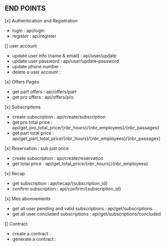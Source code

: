 ## END POINTS

[x] Authentication and Registration

-   login : api/login
-   register : api/register

[] user account

-   update user info (name & email) : api/user/update
-   update user password : api/user/update-password
-   update phone number :
-   delete a user account :

[x] Offers Pages

-   get part offers : api/offers/part
-   get pro offers : api/offers/pro

[x] Subscriptions

-   create subscription : api/create/subscription
-   get pro total price : api/get_pro_total_price/{nbr_hours}/{nbr_employees}/{nbr_passages}
-   get part total price : api/get_part_total_price/{nbr_hours}/{nbr_employees}/{nbr_passages}

[x] Reservation : sub just once

-   create subscription : api/create/reservation
-   get total price : api/get_total_price/{nbr_hours}/{nbr_employees}

[x] Recap

-   get subscription : api/recap/{subscription_id}
-   confirm subscription : api/confirm/{subscription_id}

[x] Mes abonnements

-   get all user pending and valid subscriptions : api/get/subscriptions
-   get all user concluded subscriptions : api/get/subscriptions/concluded

[] Contract

-   create a contract :
-   generate a contract :
